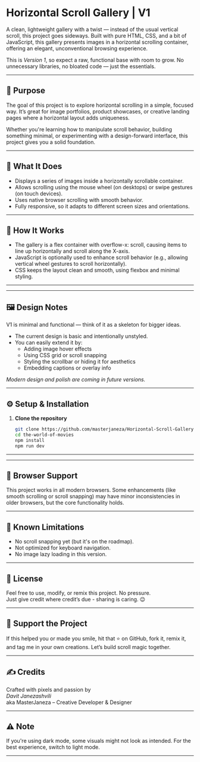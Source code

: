 # Horizontal Scroll Gallery | V1

A clean, lightweight gallery with a twist — instead of the usual vertical scroll, this project goes sideways. Built with pure HTML, CSS, and a bit of JavaScript, this gallery presents images in a horizontal scrolling container, offering an elegant, unconventional browsing experience.

This is *Version 1*, so expect a raw, functional base with room to grow. No unnecessary libraries, no bloated code — just the essentials.

---

## 🎯 Purpose

The goal of this project is to explore horizontal scrolling in a simple, focused way. It’s great for image portfolios, product showcases, or creative landing pages where a horizontal layout adds uniqueness.

Whether you're learning how to manipulate scroll behavior, building something minimal, or experimenting with a design-forward interface, this project gives you a solid foundation.

---

## 🚀 What It Does

- Displays a series of images inside a horizontally scrollable container.
- Allows scrolling using the mouse wheel (on desktops) or swipe gestures (on touch devices).
- Uses native browser scrolling with smooth behavior.
- Fully responsive, so it adapts to different screen sizes and orientations.

---

## 🧠 How It Works

- The gallery is a flex container with overflow-x: scroll, causing items to line up horizontally and scroll along the X-axis.
- JavaScript is optionally used to enhance scroll behavior (e.g., allowing vertical wheel gestures to scroll horizontally).
- CSS keeps the layout clean and smooth, using flexbox and minimal styling.

---


---

## 🖼️ Design Notes

V1 is minimal and functional — think of it as a skeleton for bigger ideas.


- The current design is basic and intentionally unstyled.
- You can easily extend it by:
  - Adding image hover effects
  - Using CSS grid or scroll snapping
  - Styling the scrollbar or hiding it for aesthetics
  - Embedding captions or overlay info

*Modern design and polish are coming in future versions.*

--- 

## ⚙️ Setup & Installation

1. **Clone the repository**
   ```bash
   git clone https://github.com/masterjaneza/Horizontal-Scroll-Gallery---V1
   cd the-world-of-movies
   npm install
   npm run dev
   ```

--- 
---

## 🧪 Browser Support

This project works in all modern browsers. Some enhancements (like smooth scrolling or scroll snapping) may have minor inconsistencies in older browsers, but the core functionality holds.

---

## 📌 Known Limitations

- No scroll snapping yet (but it's on the roadmap).
- Not optimized for keyboard navigation.
- No image lazy loading in this version.

---

## 🧪 License

Feel free to use, modify, or remix this project. No pressure.  
Just give credit where credit’s due - sharing is caring. 😉

---

## 🌟 Support the Project

If this helped you or made you smile, hit that ⭐ on GitHub, fork it, remix it, and tag me in your own creations. Let’s build scroll magic together.

---

## ✍️ Credits

Crafted with pixels and passion by  
*Davit Janezashvili*  
aka MasterJaneza – Creative Developer & Designer

---

## ⚠️ Note

If you're using dark mode, some visuals might not look as intended. For the best experience, switch to light mode.

---
